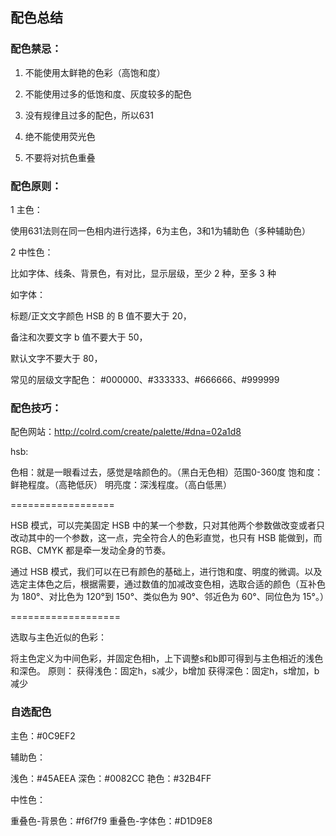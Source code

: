 ## 配色总结

### 配色禁忌：

1.	不能使用太鲜艳的色彩（高饱和度）

2.	不能使用过多的低饱和度、灰度较多的配色

3.	没有规律且过多的配色，所以631

4.	绝不能使用荧光色

5.	不要将对抗色重叠

### 配色原则：

1 主色：

使用631法则在同一色相内进行选择，6为主色，3和1为辅助色（多种辅助色）

2 中性色：

比如字体、线条、背景色，有对比，显示层级，至少 2 种，至多 3 种

如字体：

标题/正文文字颜色 HSB 的 B 值不要大于 20，

备注和次要文字 b 值不要大于 50，

默认文字不要大于 80，

常见的层级文字配色：
#000000、#333333、#666666、#999999

### 配色技巧：
配色网站：http://colrd.com/create/palette/#dna=02a1d8

hsb:

色相：就是一眼看过去，感觉是啥颜色的。（黑白无色相）范围0-360度
饱和度：鲜艳程度。（高艳低灰）
明亮度：深浅程度。（高白低黑）

==================

HSB 模式，可以完美固定 HSB 中的某一个参数，只对其他两个参数做改变或者只改动其中的一个参数，这一点，完全符合人的色彩直觉，也只有 HSB 能做到，而 RGB、CMYK 都是牵一发动全身的节奏。

通过 HSB 模式，我们可以在已有颜色的基础上，进行饱和度、明度的微调。以及选定主体色之后，根据需要，通过数值的加减改变色相，选取合适的颜色（互补色为 180°、对比色为 120°到 150°、类似色为 90°、邻近色为 60°、同位色为 15°。）

===================

选取与主色近似的色彩：

将主色定义为中间色彩，并固定色相h，上下调整s和b即可得到与主色相近的浅色和深色。
原则：
获得浅色：固定h，s减少，b增加
获得深色：固定h，s增加，b减少

### 自选配色
主色：#0C9EF2

辅助色：

浅色：#45AEEA
深色：#0082CC
艳色：#32B4FF

中性色：

重叠色-背景色：#f6f7f9
重叠色-字体色：#D1D9E8
